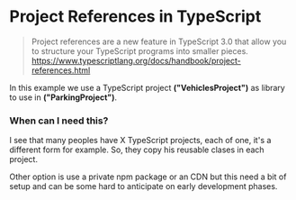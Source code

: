 # Project References in TypeScript


> Project references are a new feature in TypeScript 3.0 that allow you to structure your TypeScript programs into smaller pieces.
> https://www.typescriptlang.org/docs/handbook/project-references.html

In this example we use a TypeScript project **("VehiclesProject")** as library to use in **("ParkingProject")**.

### When can I need this?
I see that many peoples have X TypeScript projects, each of one, it's a different form for example. So, they copy his reusable clases in each project.

Other option is use a private npm package or an CDN but this need a bit of setup and can be some hard to anticipate on early development phases.
